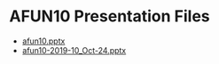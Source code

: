 <!--
This is a machine generated file, and should not be edited, as it will be overwritten with future updates.
-->

# AFUN10 Presentation Files

- [afun10.pptx](http://cdn.tailwindtraders.com/assets/afun/afun10/afun10.pptx)
- [afun10-2019-10_Oct-24.pptx](http://cdn.tailwindtraders.com/assets/afun/afun10/afun10-2019-10_Oct-24.pptx)


